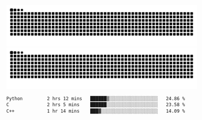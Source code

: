 ![Snake Animation](https://raw.githubusercontent.com/tomhea/tomhea/output/github-contribution-grid-snake-dark.svg#gh-dark-mode-only)
![Snake Animation](https://raw.githubusercontent.com/tomhea/tomhea/output/github-contribution-grid-snake.svg#gh-light-mode-only)

<p></p>

<!--START_SECTION:waka-->

```txt
Python         2 hrs 12 mins   ██████▒░░░░░░░░░░░░░░░░░░   24.86 %
C              2 hrs 5 mins    ██████░░░░░░░░░░░░░░░░░░░   23.58 %
C++            1 hr 14 mins    ███▓░░░░░░░░░░░░░░░░░░░░░   14.09 %
```

<!--END_SECTION:waka-->
